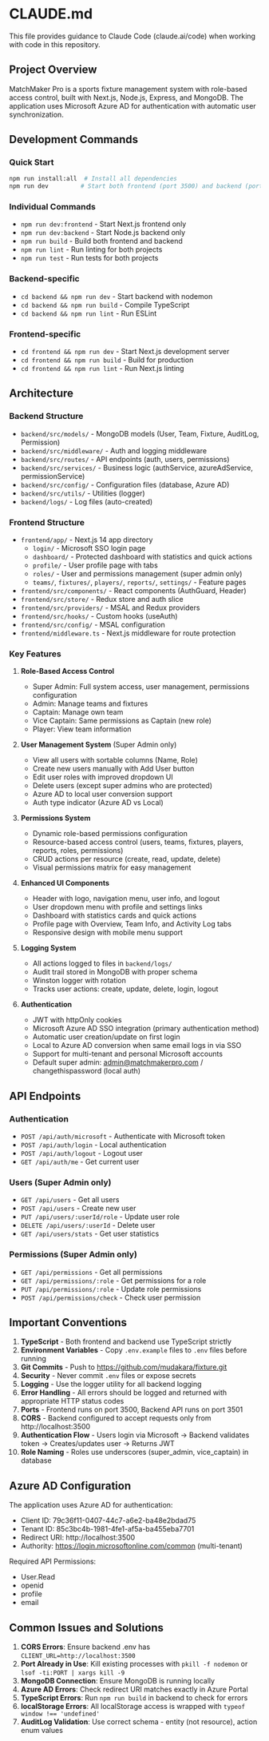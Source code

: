 # CLAUDE.md

This file provides guidance to Claude Code (claude.ai/code) when working with code in this repository.

## Project Overview

MatchMaker Pro is a sports fixture management system with role-based access control, built with Next.js, Node.js, Express, and MongoDB. The application uses Microsoft Azure AD for authentication with automatic user synchronization.

## Development Commands

### Quick Start
```bash
npm run install:all  # Install all dependencies
npm run dev         # Start both frontend (port 3500) and backend (port 3501)
```

### Individual Commands
- `npm run dev:frontend` - Start Next.js frontend only
- `npm run dev:backend` - Start Node.js backend only
- `npm run build` - Build both frontend and backend
- `npm run lint` - Run linting for both projects
- `npm run test` - Run tests for both projects

### Backend-specific
- `cd backend && npm run dev` - Start backend with nodemon
- `cd backend && npm run build` - Compile TypeScript
- `cd backend && npm run lint` - Run ESLint

### Frontend-specific
- `cd frontend && npm run dev` - Start Next.js development server
- `cd frontend && npm run build` - Build for production
- `cd frontend && npm run lint` - Run Next.js linting

## Architecture

### Backend Structure
- `backend/src/models/` - MongoDB models (User, Team, Fixture, AuditLog, Permission)
- `backend/src/middleware/` - Auth and logging middleware
- `backend/src/routes/` - API endpoints (auth, users, permissions)
- `backend/src/services/` - Business logic (authService, azureAdService, permissionService)
- `backend/src/config/` - Configuration files (database, Azure AD)
- `backend/src/utils/` - Utilities (logger)
- `backend/logs/` - Log files (auto-created)

### Frontend Structure
- `frontend/app/` - Next.js 14 app directory
  - `login/` - Microsoft SSO login page
  - `dashboard/` - Protected dashboard with statistics and quick actions
  - `profile/` - User profile page with tabs
  - `roles/` - User and permissions management (super admin only)
  - `teams/`, `fixtures/`, `players/`, `reports/`, `settings/` - Feature pages
- `frontend/src/components/` - React components (AuthGuard, Header)
- `frontend/src/store/` - Redux store and auth slice
- `frontend/src/providers/` - MSAL and Redux providers
- `frontend/src/hooks/` - Custom hooks (useAuth)
- `frontend/src/config/` - MSAL configuration
- `frontend/middleware.ts` - Next.js middleware for route protection

### Key Features

1. **Role-Based Access Control**
   - Super Admin: Full system access, user management, permissions configuration
   - Admin: Manage teams and fixtures
   - Captain: Manage own team
   - Vice Captain: Same permissions as Captain (new role)
   - Player: View team information

2. **User Management System** (Super Admin only)
   - View all users with sortable columns (Name, Role)
   - Create new users manually with Add User button
   - Edit user roles with improved dropdown UI
   - Delete users (except super admins who are protected)
   - Azure AD to local user conversion support
   - Auth type indicator (Azure AD vs Local)

3. **Permissions System**
   - Dynamic role-based permissions configuration
   - Resource-based access control (users, teams, fixtures, players, reports, roles, permissions)
   - CRUD actions per resource (create, read, update, delete)
   - Visual permissions matrix for easy management

4. **Enhanced UI Components**
   - Header with logo, navigation menu, user info, and logout
   - User dropdown menu with profile and settings links
   - Dashboard with statistics cards and quick actions
   - Profile page with Overview, Team Info, and Activity Log tabs
   - Responsive design with mobile menu support

5. **Logging System**
   - All actions logged to files in `backend/logs/`
   - Audit trail stored in MongoDB with proper schema
   - Winston logger with rotation
   - Tracks user actions: create, update, delete, login, logout

6. **Authentication**
   - JWT with httpOnly cookies
   - Microsoft Azure AD SSO integration (primary authentication method)
   - Automatic user creation/update on first login
   - Local to Azure AD conversion when same email logs in via SSO
   - Support for multi-tenant and personal Microsoft accounts
   - Default super admin: admin@matchmakerpro.com / changethispassword (local auth)

## API Endpoints

### Authentication
- `POST /api/auth/microsoft` - Authenticate with Microsoft token
- `POST /api/auth/login` - Local authentication
- `POST /api/auth/logout` - Logout user
- `GET /api/auth/me` - Get current user

### Users (Super Admin only)
- `GET /api/users` - Get all users
- `POST /api/users` - Create new user
- `PUT /api/users/:userId/role` - Update user role
- `DELETE /api/users/:userId` - Delete user
- `GET /api/users/stats` - Get user statistics

### Permissions (Super Admin only)
- `GET /api/permissions` - Get all permissions
- `GET /api/permissions/:role` - Get permissions for a role
- `PUT /api/permissions/:role` - Update role permissions
- `POST /api/permissions/check` - Check user permission

## Important Conventions

1. **TypeScript** - Both frontend and backend use TypeScript strictly
2. **Environment Variables** - Copy `.env.example` files to `.env` files before running
3. **Git Commits** - Push to https://github.com/mudakara/fixture.git
4. **Security** - Never commit `.env` files or expose secrets
5. **Logging** - Use the logger utility for all backend logging
6. **Error Handling** - All errors should be logged and returned with appropriate HTTP status codes
7. **Ports** - Frontend runs on port 3500, Backend API runs on port 3501
8. **CORS** - Backend configured to accept requests only from http://localhost:3500
9. **Authentication Flow** - Users login via Microsoft → Backend validates token → Creates/updates user → Returns JWT
10. **Role Naming** - Roles use underscores (super_admin, vice_captain) in database

## Azure AD Configuration

The application uses Azure AD for authentication:
- Client ID: 79c36f11-0407-44c7-a6e2-ba48e2bdad75
- Tenant ID: 85c3bc4b-1981-4fe1-af5a-ba455eba7701
- Redirect URI: http://localhost:3500
- Authority: https://login.microsoftonline.com/common (multi-tenant)

Required API Permissions:
- User.Read
- openid
- profile
- email

## Common Issues and Solutions

1. **CORS Errors**: Ensure backend .env has `CLIENT_URL=http://localhost:3500`
2. **Port Already in Use**: Kill existing processes with `pkill -f nodemon` or `lsof -ti:PORT | xargs kill -9`
3. **MongoDB Connection**: Ensure MongoDB is running locally
4. **Azure AD Errors**: Check redirect URI matches exactly in Azure Portal
5. **TypeScript Errors**: Run `npm run build` in backend to check for errors
6. **localStorage Errors**: All localStorage access is wrapped with `typeof window !== 'undefined'`
7. **AuditLog Validation**: Use correct schema - entity (not resource), action enum values